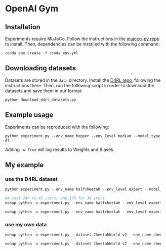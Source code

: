 
# OpenAI Gym

## Installation

Experiments require MuJoCo.
Follow the instructions in the [mujoco-py repo](https://github.com/openai/mujoco-py) to install.
Then, dependencies can be installed with the following command:

```
conda env create -f conda_env.yml
```

## Downloading datasets

Datasets are stored in the `data` directory.
Install the [D4RL repo](https://github.com/rail-berkeley/d4rl), following the instructions there.
Then, run the following script in order to download the datasets and save them in our format:

```
python download_d4rl_datasets.py
```

## Example usage

Experiments can be reproduced with the following:

```
python experiment.py --env_name hopper --env_level medium --model_type dt
```

Adding `-w True` will log results to Weights and Biases.

## My example

### use the D4RL dataset
```python
python experiment.py --env_name halfcheetah --env_level expert --model_type dt -w True

## cost 24h to 45 iters, and 17h for 30 iters
nohup python -u experiment.py --env_name halfcheetah --env_level expert --model_type de --max_iters 30 -it cat -w True  > de_halfcheetah_expert_30iter_cat_w.log 2>&1 &   

nohup python -u experiment.py --env_name halfcheetah --env_level expert --model_type de --max_iters 30 -it seq -w True > de_halfcheetah_expert_30iter_seq_w.log 2>&1 &
```

### use my own data
```python
nohup python -u experiment.py --dataset CheetahWorld-v2 --env_name cheetah-dir --env_level normal --model_type de --max_iters 30 --K 200 -it cat -w True  > de_cheetah-dir_normal_30iter_cat_w.log 2>&1 & 

nohup python -u experiment.py --dataset CheetahWorld-v2 --env_name cheetah-dir --env_level normal --model_type de --max_iters 30 --K 200 -it seq -w True  > de_cheetah-dir_normal_30iter_seq_w.log 2>&1 & 
```